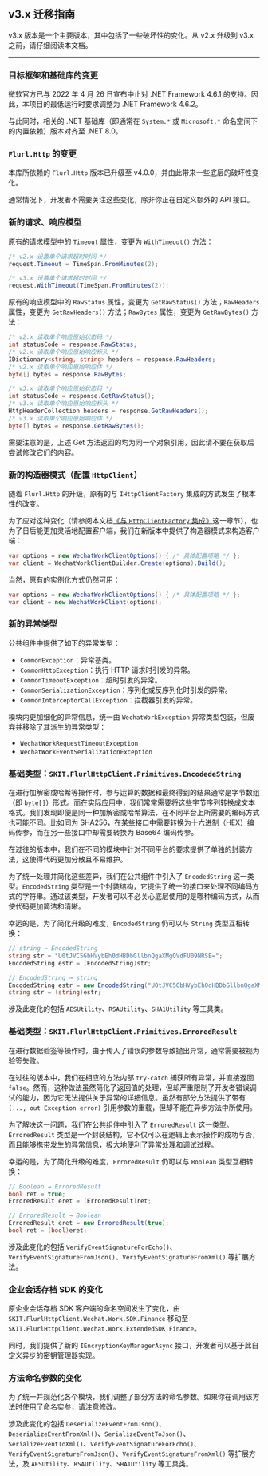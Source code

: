 ﻿## v3.x 迁移指南

v3.x 版本是一个主要版本，其中包括了一些破坏性的变化。从 v2.x 升级到 v3.x 之前，请仔细阅读本文档。

---

### 目标框架和基础库的变更

微软官方已与 2022 年 4 月 26 日宣布中止对 .NET Framework 4.6.1 的支持。因此，本项目的最低运行时要求调整为 .NET Framework 4.6.2。

与此同时，相关的 .NET 基础库（即通常在 `System.*` 或 `Microsoft.*` 命名空间下的内置依赖）版本对齐至 .NET 8.0。

### `Flurl.Http` 的变更

本库所依赖的 `Flurl.Http` 版本已升级至 v4.0.0，并由此带来一些底层的破坏性变化。

通常情况下，开发者不需要关注这些变化，除非你正在自定义额外的 API 接口。

### 新的请求、响应模型

原有的请求模型中的 `Timeout` 属性，变更为 `WithTimeout()` 方法：

```csharp
/* v2.x 设置单个请求超时时间 */
request.Timeout = TimeSpan.FromMinutes(2);

/* v3.x 设置单个请求超时时间 */
request.WithTimeout(TimeSpan.FromMinutes(2));
```

原有的响应模型中的 `RawStatus` 属性，变更为 `GetRawStatus()` 方法；`RawHeaders` 属性，变更为 `GetRawHeaders()` 方法；`RawBytes` 属性，变更为 `GetRawBytes()` 方法：

```csharp
/* v2.x 读取单个响应原始状态码 */
int statusCode = response.RawStatus;
/* v2.x 读取单个响应原始响应标头 */
IDictionary<string, string> headers = response.RawHeaders;
/* v2.x 读取单个响应原始响应体 */
byte[] bytes = response.RawBytes;

/* v3.x 读取单个响应原始状态码 */
int statusCode = response.GetRawStatus();
/* v3.x 读取单个响应原始响应标头 */
HttpHeaderCollection headers = response.GetRawHeaders();
/* v3.x 读取单个响应原始响应体 */
byte[] bytes = response.GetRawBytes();
```

需要注意的是，上述 Get 方法返回的均为同一个对象引用，因此请不要在获取后尝试修改它们的内容。

### 新的构造器模式（配置 `HttpClient`）

随着 `Flurl.Http` 的升级，原有的与 `IHttpClientFactory` 集成的方式发生了根本性的改变。

为了应对这种变化（请参阅本文档[《与 `HttpClientFactory` 集成》](./Advanced_HttpClientFactory.md)这一章节），也为了日后能更加灵活地配置客户端，我们在新版本中提供了构造器模式来构造客户端：

```csharp
var options = new WechatWorkClientOptions() { /* 具体配置项略 */ };
var client = WechatWorkClientBuilder.Create(options).Build();
```

当然，原有的实例化方式仍然可用：

```csharp
var options = new WechatWorkClientOptions() { /* 具体配置项略 */ };
var client = new WechatWorkClient(options);
```

### 新的异常类型

公共组件中提供了如下的异常类型：

-   `CommonException`：异常基类。
-   `CommonHttpException`：执行 HTTP 请求时引发的异常。
-   `CommonTimeoutException`：超时引发的异常。
-   `CommonSerializationException`：序列化或反序列化时引发的异常。
-   `CommonInterceptorCallException`：拦截器引发的异常。

模块内更加细化的异常信息，统一由 `WechatWorkException` 异常类型包装，但废弃并移除了其派生的异常类型：

-   `WechatWorkRequestTimeoutException`
-   `WechatWorkEventSerializationException`

### 基础类型：`SKIT.FlurlHttpClient.Primitives.EncodedeString`

在进行加解密或哈希等操作时，参与运算的数据和最终得到的结果通常是字节数组（即 `byte[]`）形式。而在实际应用中，我们常常需要将这些字节序列转换成文本格式。我们发现即便是同一种加解密或哈希算法，在不同平台上所需要的编码方式也可能不同。比如同为 SHA256，在某些接口中需要转换为十六进制（HEX）编码传参，而在另一些接口中却需要转换为 Base64 编码传参。

在过往的版本中，我们在不同的模块中针对不同平台的要求提供了单独的封装方法，这使得代码更加分散且不易维护。

为了统一处理并简化这些差异，我们在公共组件中引入了 `EncodedString` 这一类型。`EncodedString` 类型是一个封装结构，它提供了统一的接口来处理不同编码方式的字符串。通过该类型，开发者可以不必关心底层使用的是哪种编码方式，从而使代码更加简洁和清晰。

幸运的是，为了简化升级的难度，`EncodedString` 仍可以与 `String` 类型互相转换：

```csharp
// string → EncodedString
string str = "U0tJVC5GbHVybEh0dHBDbGllbnQgaXMgQVdFU09NRSE=";
EncodedString estr = (EncodedString)str;

// EncodedString → string
EncodedString estr = new EncodedString("U0tJVC5GbHVybEh0dHBDbGllbnQgaXMgQVdFU09NRSE=", EncodingKinds.Base64);
string str = (string)estr;
```

涉及此变化的包括 `AESUtility`、`RSAUtility`、`SHA1Utility` 等工具类。

### 基础类型：`SKIT.FlurlHttpClient.Primitives.ErroredResult`

在进行数据验签等操作时，由于传入了错误的参数导致抛出异常，通常需要被视为验签失败。

在过往的版本中，我们在相应的方法内部 `try-catch` 捕获所有异常，并直接返回 `false`。然而，这种做法虽然简化了返回值的处理，但却严重限制了开发者错误调试的能力，因为它无法提供关于异常的详细信息。虽然有部分方法提供了带有 `(..., out Exception error)` 引用参数的重载，但却不能在异步方法中所使用。

为了解决这一问题，我们在公共组件中引入了 `ErroredResult` 这一类型。`ErroredResult` 类型是一个封装结构，它不仅可以在逻辑上表示操作的成功与否，而且能够携带发生的异常信息，极大地便利了异常处理和调试过程。

幸运的是，为了简化升级的难度，`ErroredResult` 仍可以与 `Boolean` 类型互相转换：

```csharp
// Boolean → ErroredResult
bool ret = true;
ErroredResult eret = (ErroredResult)ret;

// ErroredResult → Boolean
ErroredResult eret = new ErroredResult(true);
bool ret = (bool)eret;
```

涉及此变化的包括 `VerifyEventSignatureForEcho()`、`VerifyEventSignatureFromJson()`、`VerifyEventSignatureFromXml()` 等扩展方法。

### 企业会话存档 SDK 的变化

原企业会话存档 SDK 客户端的命名空间发生了变化，由 `SKIT.FlurlHttpClient.Wechat.Work.SDK.Finance` 移动至 `SKIT.FlurlHttpClient.Wechat.Work.ExtendedSDK.Finance`。

同时，我们提供了新的 `IEncryptionKeyManagerAsync` 接口，开发者可以基于此自定义异步的密钥管理器实现。

### 方法命名参数的变化

为了统一并规范化各个模块，我们调整了部分方法的命名参数。如果你在调用该方法时使用了命名实参，请注意修改。

涉及此变化的包括 `DeserializeEventFromJson()`、`DeserializeEventFromXml()`、`SerializeEventToJson()`、`SerializeEventToXml()`、`VerifyEventSignatureForEcho()`、`VerifyEventSignatureFromJson()`、`VerifyEventSignatureFromXml()` 等扩展方法，及 `AESUtility`、`RSAUtility`、`SHA1Utility` 等工具类。
